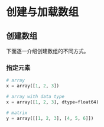 # 创建与加载数组

## 创建数组

下面逐一介绍创建数组的不同方式。

### 指定元素

```python
# array
x = array([1, 2, 3])

# array with data type
x = array([1, 2, 3], dtype=float64)

# matrix
y = array([[1, 2, 3], [4, 5, 6]])
```

